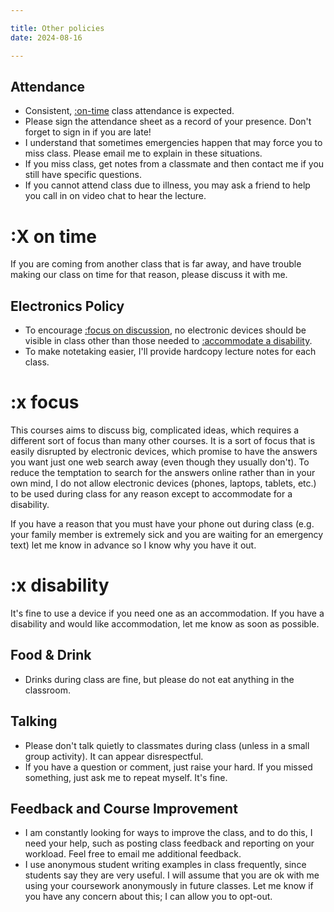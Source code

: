 ```yaml
---

title: Other policies
date: 2024-08-16

---
```


## Attendance

- Consistent, [:on-time](#x-on-time) class attendance is expected.
- Please sign the attendance sheet as a record of your presence. Don't forget to sign in if you are late!
- I understand that sometimes emergencies happen that may force you to miss class. Please email me to explain in these situations.
- If you miss class, get notes from a classmate and then contact me if you still have specific questions.
- If you cannot attend class due to illness, you may ask a friend to help you call in on video chat to hear the lecture.

# :X on time

If you are coming from another class that is far away, and have trouble making our class on time for that reason, please discuss it with me.

## Electronics Policy

- To encourage [:focus on discussion](#x-focus), no electronic devices should be visible in class other than those needed to [:accommodate a disability](#x-disability).
- To make notetaking easier, I'll provide hardcopy lecture notes for each class.

# :x focus

This courses aims to discuss big, complicated ideas, which requires a different sort of focus than many other courses. It is a sort of focus that is easily disrupted by electronic devices, which promise to have the answers you want just one web search away (even though they usually don't). To reduce the temptation to search for the answers online rather than in your own mind, I do not allow electronic devices (phones, laptops, tablets, etc.) to be used during class for any reason except to accommodate for a disability.

If you have a reason that you must have your phone out during class (e.g. your family member is extremely sick and you are waiting for an emergency text) let me know in advance so I know why you have it out.

# :x disability

It's fine to use a device if you need one as an accommodation. If you have a disability and would like accommodation, let me know as soon as possible.

## Food & Drink

- Drinks during class are fine, but please do not eat anything in the classroom.

## Talking

- Please don't talk quietly to classmates during class (unless in a small group activity). It can appear disrespectful.
- If you have a question or comment, just raise your hard. If you missed something, just ask me to repeat myself. It's fine.

## Feedback and Course Improvement

- I am constantly looking for ways to improve the class, and to do this, I need your help, such as posting class feedback and reporting on your workload. Feel free to email me additional feedback.
- I use anonymous student writing examples in class frequently, since students say they are very useful. I will assume that you are ok with me using your coursework anonymously in future classes. Let me know if you have any concern about this; I can allow you to opt-out.
